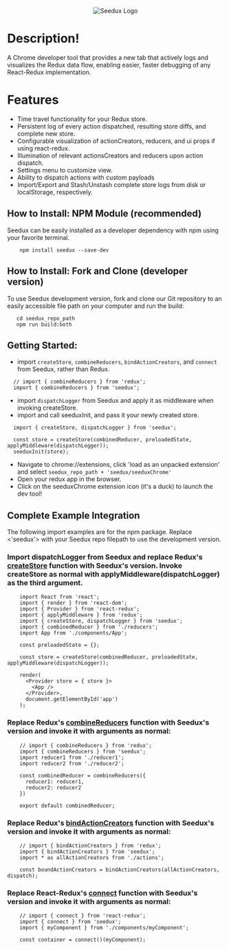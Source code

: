 <div align='center'>
  <img src='http://i63.tinypic.com/11j9e83.png' alt='Seedux Logo'>
</div>

# Description!
A Chrome developer tool that provides a new tab that actively logs and visualizes the Redux data flow, enabling easier, faster debugging of any React-Redux implementation.

# Features
- Time travel functionality for your Redux store.
- Persistent log of every action dispatched, resulting store diffs, and complete new store.
- Configurable visualization of actionCreators, reducers, and ui props if using react-redux.
- Illumination of relevant actionsCreators and reducers upon action dispatch.
- Settings menu to customize view.
- Ability to dispatch actions with custom payloads
- Import/Export and Stash/Unstash complete store logs from disk or localStorage, respectively.

## How to Install: NPM Module (recommended)

Seedux can be easily installed as a developer dependency with npm using your favorite terminal.

```
    npm install seedux --save-dev
```
## How to Install: Fork and Clone (developer version)
  To use Seedux development version, fork and clone our Git repository to an easily accessible file path on your computer and run the build:

```
   cd seedux_repo_path
   npm run build:both
```

## Getting Started:

- import `createStore`, `combineReducers`, `bindActionCreators`, and `connect` from Seedux, rather than Redux.

```
  // import { combineReducers } from 'redux';
  import { combineReducers } from 'seedux';

```

- import `dispatchLogger` from Seedux and apply it as middleware when invoking createStore.
- import and call seeduxInit, and pass it your newly created store.

```
  import { createStore, dispatchLogger } from 'seedux';

  const store = createStore(combinedReducer, preloadedState, applyMiddleware(dispatchLogger));
  seeduxInit(store);
```

- Navigate to chrome://extensions, click 'load as an unpacked extension' and select `seedux_repo_path + 'seedux/seeduxChrome'`
- Open your redux app in the browser. 
- Click on the seeduxChrome extension icon (it's a duck) to launch the dev tool!

## Complete Example Integration

The following import examples are for the npm package. Replace <'seedux'> with your Seedux repo filepath to use the development version.

### Import dispatchLogger from Seedux and replace Redux's <a href='http://redux.js.org/docs/api/createStore.html'>createStore</a> function with Seedux's version. Invoke createStore as normal with applyMiddleware(dispatchLogger) as the third argument.

```
    import React from 'react';
    import { render } from 'react-dom';
    import { Provider } from 'react-redux';
    import { applyMiddleware } from 'redux';
    import { createStore, dispatchLogger } from 'seedux';
    import { combinedReducer } from './reducers';
    import App from './components/App';

    const preloadedState = {};

    const store = createStore(combinedReducer, preloadedState, applyMiddleware(dispatchLogger));

    render(
      <Provider store = { store }>
        <App />
      </Provider>,
      document.getElementById('app')
    );
```

### Replace Redux's <a href='http://redux.js.org/docs/api/combineReducers.html'>combineReducers</a> function with Seedux's version and invoke it with arguments as normal:

```
    // import { combineReducers } from 'redux';
    import { combineReducers } from 'seedux';
    import reducer1 from './reducer1';
    import reducer2 from './reducer2';

    const combinedReducer = combineReducers({
      reducer1: reducer1,
      reducer2: reducer2
    })

    export default combinedReducer;
```

### Replace Redux's <a href='http://redux.js.org/docs/api/bindActionCreators.html'>bindActionCreators</a> function with Seedux's version and invoke it with arguments as normal:

```
    // import { bindActionCreators } from 'redux';
    import { bindActionCreators } from 'seedux';
    import * as allActionCreators from './actions';

    const boundActionCreators = bindActionCreators(allActionCreators, dispatch);
```

### Replace React-Redux's <a href='https://github.com/reactjs/react-redux/blob/master/docs/api.md#connectmapstatetoprops-mapdispatchtoprops-mergeprops-options'>connect</a> function with Seedux's version and invoke it with arguments as normal:

```
    // import { connect } from 'react-redux';
    import { connect } from 'seedux';
    import { myComponent } from './components/myComponent';

    const container = connect()(myComponent);
```
